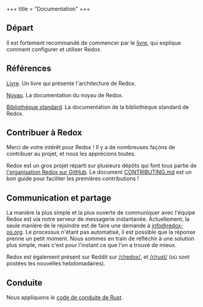 +++
title = "Documentation"
+++

## Départ

Il est fortement recommandé de commencer par le
[livre](https://doc.redox-os.org/book/), qui explique comment configurer
et utiliser Redox.

## Références

[Livre](https://doc.redox-os.org/book/). Un livre qui présente l'architecture de Redox.

[Noyau](https://doc.redox-os.org/kernel/kernel/). La documentation du noyau de Redox.

[Bibliothèque standard](https://doc.redox-os.org/std/std/). La documentation de la bibliothèque standard de Redox.

## Contribuer à Redox

Merci de votre intérêt pour Redox !  Il y a de nombreuses façons de
contribuer au projet, et nous les apprécions toutes.

Redox est un gros projet réparti sur plusieurs dépôts qui font tous partie de
[l'organisation Redox sur GitHub](https://github.com/redox-os).  Le document
[CONTRIBUTING.md](https://github.com/redox-os/redox/blob/master/CONTRIBUTING.md)
est un bon guide pour faciliter les premières contributions !

## Communication et partage

La manière la plus simple et la plus ouverte de communiquer avec
l'équipe Redox est via notre serveur de messagerie instantanée.
Actuellement, la seule manière de le rejoindre est de faire une demande
à [info@redox-os.org](mailto:info@redox-os.org).  Le processus n'étant
pas automatisé, il est possible que la réponse prenne un petit moment.
Nous sommes en train de réfléchir à une solution plus simple, mais
c'est pour l'instant ce que l'on a trouvé de mieux.

Redox est également présent sur Reddit sur
[/r/redox/](https://www.reddit.com/r/redox), et
[/r/rust/](https://www.reddit.com/r/rust) (où sont postées les nouvelles
hebdomadaires).


## Conduite

Nous appliquons le [code de conduite de Rust](https://www.rust-lang.org/fr/conduct.html).
